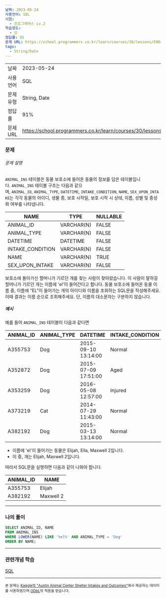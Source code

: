 ```yaml
---
날짜: 2023-05-24
사용언어: SQL
시험:
  - 프로그래머스 Lv.2
학습정도:
  - 상
정답률: 91
문제 URL: https://school.programmers.co.kr/learn/courses/30/lessons/59047
tags:
  - String/Date
---
```

|           |                                                                 |
| --------- | --------------------------------------------------------------- |
| 날짜      | 2023-05-24                                                      |
| 사용 언어 | SQL                                                             |
| 문제 유형 | String, Date                                                    |
| 정답률    | 91%                                                             |
| 문제 URL  | https://school.programmers.co.kr/learn/courses/30/lessons/59047 |

### 문제
###### 문제 설명

`ANIMAL_INS` 테이블은 동물 보호소에 들어온 동물의 정보를 담은 테이블입니다. `ANIMAL_INS` 테이블 구조는 다음과 같으며, `ANIMAL_ID`, `ANIMAL_TYPE`, `DATETIME`, `INTAKE_CONDITION`, `NAME`, `SEX_UPON_INTAKE`는 각각 동물의 아이디, 생물 종, 보호 시작일, 보호 시작 시 상태, 이름, 성별 및 중성화 여부를 나타냅니다.

|NAME|TYPE|NULLABLE|
|---|---|---|
|ANIMAL_ID|VARCHAR(N)|FALSE|
|ANIMAL_TYPE|VARCHAR(N)|FALSE|
|DATETIME|DATETIME|FALSE|
|INTAKE_CONDITION|VARCHAR(N)|FALSE|
|NAME|VARCHAR(N)|TRUE|
|SEX_UPON_INTAKE|VARCHAR(N)|FALSE|

보호소에 돌아가신 할머니가 기르던 개를 찾는 사람이 찾아왔습니다. 이 사람이 말하길 할머니가 기르던 개는 이름에 'el'이 들어간다고 합니다. 동물 보호소에 들어온 동물 이름 중, 이름에 "EL"이 들어가는 개의 아이디와 이름을 조회하는 SQL문을 작성해주세요. 이때 결과는 이름 순으로 조회해주세요. 단, 이름의 대소문자는 구분하지 않습니다.

##### 예시

예를 들어 `ANIMAL_INS` 테이블이 다음과 같다면

|ANIMAL_ID|ANIMAL_TYPE|DATETIME|INTAKE_CONDITION|NAME|SEX_UPON_INTAKE|
|---|---|---|---|---|---|
|A355753|Dog|2015-09-10 13:14:00|Normal|Elijah|Neutered Male|
|A352872|Dog|2015-07-09 17:51:00|Aged|Peanutbutter|Neutered Male|
|A353259|Dog|2016-05-08 12:57:00|Injured|Bj|Neutered Male|
|A373219|Cat|2014-07-29 11:43:00|Normal|Ella|Spayed Female|
|A382192|Dog|2015-03-13 13:14:00|Normal|Maxwell 2|Intact Male|

- 이름에 'el'이 들어가는 동물은 Elijah, Ella, Maxwell 2입니다.
- 이 중, 개는 Elijah, Maxwell 2입니다.

따라서 SQL문을 실행하면 다음과 같이 나와야 합니다.

|ANIMAL_ID|NAME|
|---|---|
|A355753|Elijah|
|A382192|Maxwell 2|

---

### 나의 풀이

```SQL
SELECT ANIMAL_ID, NAME
FROM ANIMAL_INS
WHERE LOWER(NAME) LIKE '%el%' AND ANIMAL_TYPE = 'Dog'
ORDER BY NAME;
```

---
### 관련개념 학습

[SQL](Summary/DB/SQL.md)

---
<small>본 문제는 [Kaggle의 "Austin Animal Center Shelter Intakes and Outcomes"](https://www.kaggle.com/aaronschlegel/austin-animal-center-shelter-intakes-and-outcomes)에서 제공하는 데이터를 사용하였으며 [ODbL](https://opendatacommons.org/licenses/odbl/1.0/)의 적용을 받습니다.</small>